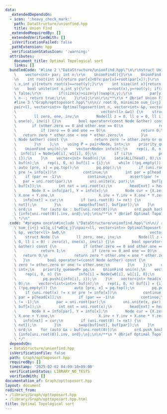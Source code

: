 ```yaml
---
data:
  _extendedDependsOn:
  - icon: ':heavy_check_mark:'
    path: DataStructure/unionfind.hpp
    title: Union Find
  _extendedRequiredBy: []
  _extendedVerifiedWith: []
  _isVerificationFailed: false
  _pathExtension: hpp
  _verificationStatusIcon: ':warning:'
  attributes:
    document_title: Optimal Topological sort
    links: []
  bundledCode: "#line 2 \"DataStructure/unionfind.hpp\"\n\r\nstruct UnionFind{\r\n\
    \    vector<int> par; int n;\r\n    UnionFind(){}\r\n    UnionFind(int _n):par(_n,-1),n(_n){}\r\
    \n    int root(int x){return par[x]<0?x:par[x]=root(par[x]);}\r\n    bool same(int\
    \ x,int y){return root(x)==root(y);}\r\n    int size(int x){return -par[root(x)];}\r\
    \n    bool unite(int x,int y){\r\n        x=root(x),y=root(y); if(x==y)return\
    \ false;\r\n        if(size(x)>size(y))swap(x,y);\r\n        par[y]+=par[x]; par[x]=y;\
    \ n--; return true;\r\n    }\r\n};\r\n\r\n/**\r\n * @brief Union Find\r\n */\n\
    #line 3 \"Graph/opttoposort.hpp\"\n\n// root:0, minimize sum_{i<j} w1[q_i]*w0[q_j]\n\
    pair<ll, vector<int>> OptimalToposort(int n, vector<int> &p, vector<ll> &w0,\n\
    \                                      vector<ll> &w1) {\n    struct Node {\n\
    \        ll zero, one, inv;\n        Node(ll z = 0, ll o = 0, ll i = 0) : zero(z),\
    \ one(o), inv(i) {}\n        bool operator<(const Node &other) const {\n     \
    \       if (other.zero == 0 and other.one == 0)\n                return 1;\n \
    \           if (zero == 0 and one == 0)\n                return 0;\n         \
    \   return zero * other.one < one * other.zero;\n        }\n        bool operator!=(const\
    \ Node &other) const {\n            return zero != other.zero or one != other.one;\n\
    \        }\n    };\n    using P = pair<Node, int>;\n    priority_queue<P> pq;\n\
    \    UnionFind uni(n);\n    vector<Node> info(n);\n    rep(i, 0, n) {\n      \
    \  info[i] = Node{w0[i], w1[i], 0};\n        if (i)\n            pq.push({info[i],\
    \ i});\n    }\n    vector<int> head(n);\n    iota(ALL(head), 0);\n    vector<list<int>>\
    \ buf(n);\n    rep(i, 0, n) buf[i] = {i};\n    while (!pq.empty()) {\n       \
    \ auto [pre, x] = pq.top();\n        pq.pop();\n        if (uni.root(x) != x or\
    \ pre != info[x])\n            continue;\n        int par = p[head[x]];\n    \
    \    if (par == -1)\n            continue;\n        assert(par != -1);\n     \
    \   par = uni.root(par);\n        uni.unite(x, par);\n        buf[par].splice(buf[par].end(),\
    \ buf[x]);\n        int nxt = uni.root(x);\n        head[nxt] = head[par];\n \
    \       Node X = info[par], Y = info[x];\n        Node cur = {X.zero + Y.zero,\
    \ X.one + Y.one,\n                    X.inv + Y.inv + X.one * Y.zero};\n     \
    \   info[nxt] = cur;\n        if (uni.root(0) != nxt) {\n            pq.push({info[nxt],\
    \ nxt});\n        }\n        swap(buf[nxt], buf[par]);\n    }\n    vector<int>\
    \ ord;\n    for (auto &x : buf[uni.root(0)])\n        ord.push_back(x);\n    return\
    \ {info[uni.root(0)].inv, ord};\n};\n\n/**\n * @brief Optimal Topological sort\n\
    \ */\n"
  code: "#pragma once\n#include \"DataStructure/unionfind.hpp\"\n\n// root:0, minimize\
    \ sum_{i<j} w1[q_i]*w0[q_j]\npair<ll, vector<int>> OptimalToposort(int n, vector<int>\
    \ &p, vector<ll> &w0,\n                                      vector<ll> &w1) {\n\
    \    struct Node {\n        ll zero, one, inv;\n        Node(ll z = 0, ll o =\
    \ 0, ll i = 0) : zero(z), one(o), inv(i) {}\n        bool operator<(const Node\
    \ &other) const {\n            if (other.zero == 0 and other.one == 0)\n     \
    \           return 1;\n            if (zero == 0 and one == 0)\n             \
    \   return 0;\n            return zero * other.one < one * other.zero;\n     \
    \   }\n        bool operator!=(const Node &other) const {\n            return\
    \ zero != other.zero or one != other.one;\n        }\n    };\n    using P = pair<Node,\
    \ int>;\n    priority_queue<P> pq;\n    UnionFind uni(n);\n    vector<Node> info(n);\n\
    \    rep(i, 0, n) {\n        info[i] = Node{w0[i], w1[i], 0};\n        if (i)\n\
    \            pq.push({info[i], i});\n    }\n    vector<int> head(n);\n    iota(ALL(head),\
    \ 0);\n    vector<list<int>> buf(n);\n    rep(i, 0, n) buf[i] = {i};\n    while\
    \ (!pq.empty()) {\n        auto [pre, x] = pq.top();\n        pq.pop();\n    \
    \    if (uni.root(x) != x or pre != info[x])\n            continue;\n        int\
    \ par = p[head[x]];\n        if (par == -1)\n            continue;\n        assert(par\
    \ != -1);\n        par = uni.root(par);\n        uni.unite(x, par);\n        buf[par].splice(buf[par].end(),\
    \ buf[x]);\n        int nxt = uni.root(x);\n        head[nxt] = head[par];\n \
    \       Node X = info[par], Y = info[x];\n        Node cur = {X.zero + Y.zero,\
    \ X.one + Y.one,\n                    X.inv + Y.inv + X.one * Y.zero};\n     \
    \   info[nxt] = cur;\n        if (uni.root(0) != nxt) {\n            pq.push({info[nxt],\
    \ nxt});\n        }\n        swap(buf[nxt], buf[par]);\n    }\n    vector<int>\
    \ ord;\n    for (auto &x : buf[uni.root(0)])\n        ord.push_back(x);\n    return\
    \ {info[uni.root(0)].inv, ord};\n};\n\n/**\n * @brief Optimal Topological sort\n\
    \ */"
  dependsOn:
  - DataStructure/unionfind.hpp
  isVerificationFile: false
  path: Graph/opttoposort.hpp
  requiredBy: []
  timestamp: '2025-02-02 04:09:10+09:00'
  verificationStatus: LIBRARY_NO_TESTS
  verifiedWith: []
documentation_of: Graph/opttoposort.hpp
layout: document
redirect_from:
- /library/Graph/opttoposort.hpp
- /library/Graph/opttoposort.hpp.html
title: Optimal Topological sort
---
```

